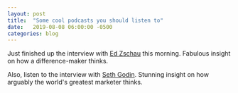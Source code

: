 ```yaml
---
layout: post
title:  "Some cool podcasts you should listen to"
date:   2019-08-08 06:00:00 -0500
categories: blog
---
```


Just finished up the interview with [Ed Zschau](https://tim.blog/2019/08/01/ed-zschau/) this morning. Fabulous insight on how a difference-maker thinks.

Also, listen to the interview with [Seth Godin](https://tim.blog/2016/02/10/seth-godin/). Stunning insight on how arguably the world's greatest marketer thinks.